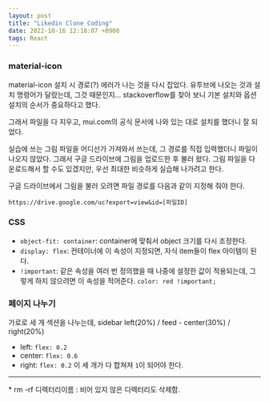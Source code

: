 ```yaml
---
layout: post
title: "Likedin Clone Coding"
date: 2022-10-16 12:18:07 +0900
tags: React
---
```


### material-icon

material-icon 설치 시 경로(?) 에러가 나는 것을 다시 잡았다. 유투브에 나오는 것과 설치 명령어가 달랐는데, 그것 때문인지... stackoverflow를 찾아 보니 기본 설치와 옵션 설치의 순서가 중요하다고 했다.

그래서 파일을 다 지우고, mui.com의 공식 문서에 나와 있는 대로 설치를 했더니 잘 되었다.

실습에 쓰는 그림 파일을 어디선가 가져와서 쓰는데, 그 경로를 직접 입력했더니 파일이 나오지 않았다. 그래서 구글 드라이브에 그림을 업로드한 후 불러 왔다. 그림 파일을 다운로드해서 할 수도 있겠지만, 우선 최대한 비슷하게 실습해 나가려고 한다.

구글 드라이브에서 그림을 불러 오려면 파일 경로를 다음과 같이 지정해 줘야 한다.

```
https://drive.google.com/uc?export=view&id=[파일ID]
```

### CSS

- `object-fit: container`: container에 맞춰서 object 크기를 다시 조정한다.
- `display: flex`: 컨테이너에 이 속성이 지정되면, 자식 item들이 flex 아이템이 된다.
- `!important`: 같은 속성을 여러 번 정의했을 때 나중에 설정한 값이 적용되는데, 그렇게 하지 않으려면 이 속성을 적어준다. `color: red !important;`

### 페이지 나누기

가로로 세 개 섹션을 나누는데, sidebar left(20%) / feed - center(30%) / right(20%)

- left: `flex: 0.2`
- center: `flex: 0.6`
- right: `flex: 0.2`
  이 세 개가 다 합쳐져 `1`이 되어야 한다.

<hr />
* rm -rf 디렉터리이름 : 비어 있지 않은 디렉터리도 삭제함.
